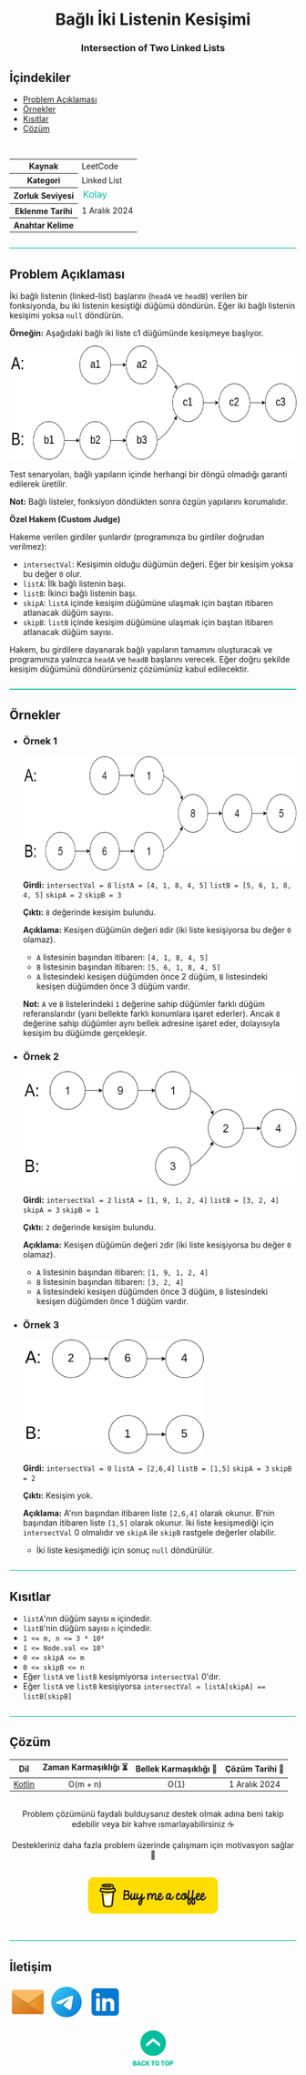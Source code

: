 <h1 align="center">
Bağlı İki Listenin Kesişimi<a name="problem-top"></a>
</h1>

<h3 align="center">Intersection of Two Linked Lists</h3>

## İçindekiler

- [Problem Açıklaması](#problem-açıklaması)
- [Örnekler](#örnekler)
- [Kısıtlar](#kısıtlar)
- [Çözüm](#çözüm)

<br>

<table>
  <tr>
    <th>Kaynak</th>
    <td>LeetCode</td>
  </tr>
  <tr>
    <th>Kategori</th>
    <td>Linked List</td>
  </tr>
  <tr>
    <th>Zorluk Seviyesi</th>
    <td><img src="../0 Content Resources/Zorluk Seviyeleri/Kolay.png" alt="Kolay" height="20"/></td>
  </tr>
  <tr>
    <th>Eklenme Tarihi</th>
    <td>1 Aralık 2024</td>
  </tr>
    <tr>
    <th>Anahtar Kelime</th>
    <td></td>
  </tr>
</table>


![—————————————————————————————————————————————————](../../Readme%20Resources/Line.png)

## Problem Açıklaması 

İki bağlı listenin (linked-list) başlarını (`headA` ve `headB`) verilen bir fonksiyonda,
bu iki listenin kesiştiği düğümü döndürün. Eğer iki bağlı listenin kesişimi yoksa `null` döndürün.

**Örneğin:** Aşağıdaki bağlı iki liste c1 düğümünde kesişmeye başlıyor.

<img src="./Resources/statement.png" alt="Resim" height="200"/>

Test senaryoları, bağlı yapıların içinde herhangi bir döngü olmadığı garanti edilerek üretilir.

**Not:** Bağlı listeler, fonksiyon döndükten sonra özgün yapılarını korumalıdır.

**Özel Hakem (Custom Judge)**

Hakeme verilen girdiler şunlardır (programınıza bu girdiler doğrudan verilmez):

- `intersectVal`: Kesişimin olduğu düğümün değeri. Eğer bir kesişim yoksa bu değer `0` olur.
- `listA`: İlk bağlı listenin başı.
- `listB`: İkinci bağlı listenin başı.
- `skipA`: `listA` içinde kesişim düğümüne ulaşmak için baştan itibaren atlanacak düğüm sayısı.
- `skipB`: `listB` içinde kesişim düğümüne ulaşmak için baştan itibaren atlanacak düğüm sayısı.

Hakem, bu girdilere dayanarak bağlı yapıların tamamını oluşturacak ve programınıza yalnızca `headA` ve `headB`
başlarını verecek. Eğer doğru şekilde kesişim düğümünü döndürürseniz çözümünüz kabul edilecektir.

![—————————————————————————————————————————————————](../../Readme%20Resources/Line.png)

## Örnekler

- ### Örnek 1

  <img src="./Resources/example_1.png" alt="Örnek 1 Resmi" height="200"/>

  **Girdi:** `intersectVal = 8` `listA = [4, 1, 8, 4, 5]` `listB = [5, 6, 1, 8, 4, 5]` `skipA = 2` `skipB = 3`

  **Çıktı:** `8` değerinde kesişim bulundu.

  **Açıklama:** 
  Kesişen düğümün değeri `8`dir (iki liste kesişiyorsa bu değer `0` olamaz).
  - `A` listesinin başından itibaren: `[4, 1, 8, 4, 5]`
  - `B` listesinin başından itibaren: `[5, 6, 1, 8, 4, 5]`
  - `A` listesindeki kesişen düğümden önce 2 düğüm, `B` listesindeki kesişen düğümden önce 3 düğüm vardır.

  **Not:** `A` ve `B` listelerindeki `1` değerine sahip düğümler farklı düğüm referanslarıdır (yani bellekte farklı konumlara işaret ederler). Ancak `8` değerine sahip düğümler aynı bellek adresine işaret eder, dolayısıyla kesişim bu düğümde gerçekleşir.

- ### Örnek 2

  <img src="./Resources/example_2.png" alt="Örnek 2 Resmi" height="200"/>

  **Girdi:** `intersectVal = 2` `listA = [1, 9, 1, 2, 4]` `listB = [3, 2, 4]` `skipA = 3` `skipB = 1`

  **Çıktı:** `2` değerinde kesişim bulundu.

  **Açıklama:** 
  Kesişen düğümün değeri `2`dir (iki liste kesişiyorsa bu değer `0` olamaz).
  - `A` listesinin başından itibaren: `[1, 9, 1, 2, 4]`
  - `B` listesinin başından itibaren: `[3, 2, 4]`
  - `A` listesindeki kesişen düğümden önce 3 düğüm, `B` listesindeki kesişen düğümden önce 1 düğüm vardır.

- ### Örnek 3

  <img src="./Resources/example_3.png" alt="Örnek 3 Resmi" height="200"/>

  **Girdi:** `intersectVal = 0` `listA = [2,6,4]` `listB = [1,5]` `skipA = 3` `skipB = 2`

  **Çıktı:** Kesişim yok.

  **Açıklama:** 
  A'nın başından itibaren liste `[2,6,4]` olarak okunur. B'nin başından itibaren liste `[1,5]` olarak okunur.
  İki liste kesişmediği için `intersectVal` 0 olmalıdır ve `skipA` ile `skipB` rastgele değerler olabilir.
  - İki liste kesişmediği için sonuç `null` döndürülür.


![—————————————————————————————————————————————————](../../Readme%20Resources/Line.png)

## Kısıtlar

- `listA`'nın düğüm sayısı `m` içindedir.
- `listB`'nin düğüm sayısı `n` içindedir.
- `1 <= m, n <= 3 * 10⁴`
- `1 <= Node.val <= 10⁵`
- `0 <= skipA <= m`
- `0 <= skipB <= n`
- Eğer `listA` ve `listB` kesişmiyorsa `intersectVal` 0'dır.
- Eğer `listA` ve `listB` kesişiyorsa `intersectVal = listA[skipA] == listB[skipB]`


![—————————————————————————————————————————————————](../../Readme%20Resources/Line.png)

## Çözüm

<table>
  <thead>
    <tr>
      <th>Dil</th>
      <th>Zaman Karmaşıklığı ⏳</th>
      <th>Bellek Karmaşıklığı 🧠</th>
      <th>Çözüm Tarihi 📅</th>
    </tr>
  </thead>
  <tbody>
    <tr>
      <td><a href="./Kotlin.kt">Kotlin</a></td>
      <td align="center">O(m + n)</td>
      <td align="center">O(1)</td>
      <td align="center">1 Aralık 2024</td>
    </tr>
  </tbody>
</table>

<br>

<div align="center">
Problem çözümünü faydalı bulduysanız destek olmak adına beni takip edebilir veya bir kahve ısmarlayabilirsiniz ☕

Destekleriniz daha fazla problem üzerinde çalışmam için motivasyon sağlar 🚀
</div>

<br>

<div align="center">
  <a href="https://buymeacoffee.com/mustafatoktas"><img src="../../Readme Resources/Contact/Buy Me a Coffee.png" alt="Buy Me a Coffee" height="64"/></a>
</div>

<br>


![—————————————————————————————————————————————————](../../Readme%20Resources/Line.png)

## İletişim

<a href="mailto:info@mustafatoktas.com"             ><img src="../../Readme Resources/Contact/Mail.png"     alt="Mail"     width="64"/></a>
<a href="https://t.me/mustafatoktas00"              ><img src="../../Readme Resources/Contact/Telegram.png" alt="Telegram" width="64"/></a>
<a href="https://www.linkedin.com/in/mustafatoktas/"><img src="../../Readme Resources/Contact/LinkedIn.png" alt="LinkedIn" width="64"/></a>

<div align="center">
  <a href="#problem-top"><img src="../../Readme Resources/Back to Top.png" alt="Back to Top" height="64"/></a>
</div>
